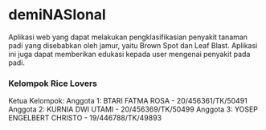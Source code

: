 # demiNASIonal
Aplikasi web yang dapat melakukan pengklasifikasian penyakit tanaman padi yang disebabkan oleh jamur, yaitu Brown Spot dan Leaf Blast. Aplikasi ini juga dapat memberikan edukasi kepada user mengenai penyakit pada padi.

### Kelompok Rice Lovers
Ketua Kelompok: 
Anggota 1: BTARI FATMA ROSA - 20/456361/TK/50491
Anggota 2: KURNIA DWI UTAMI - 20/456369/TK/50499
Anggota 3: YOSEP ENGELBERT CHRISTO - 19/446788/TK/49893  
